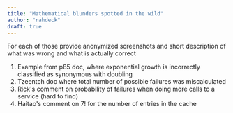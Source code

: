 ```yaml
---
title: "Mathematical blunders spotted in the wild"
author: "rahdeck"
draft: true
---
```

For each of those provide anonymized screenshots and short description
of what was wrong and what is actually correct  
  
1. Example from p85 doc, where exponential growth is incorrectly
classified as synonymous with doubling  
2. Tzeentch doc where total number of possible failures was
miscalculated  
3. Rick's comment on probability of failures when doing more calls to a
service (hard to find)  
4. Haitao's comment on 7! for the number of entries in the cache  